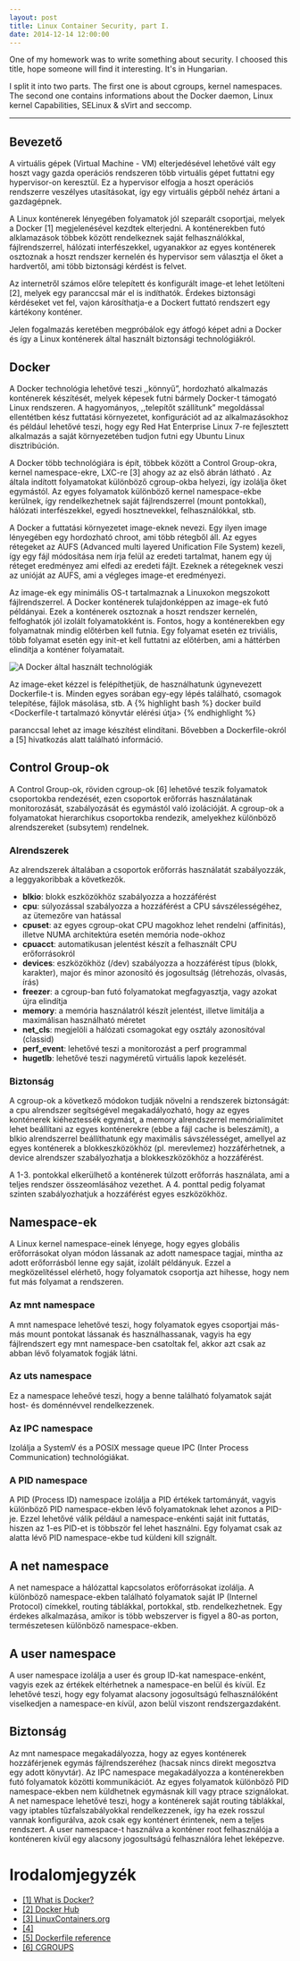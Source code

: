 ```yaml
---
layout: post
title: Linux Container Security, part I.
date: 2014-12-14 12:00:00
---
```

One of my homework was to write something about security. I choosed this title,
hope someone will find it interesting. It's in Hungarian.

I split it into two parts. The first one is about cgroups, kernel namespaces.
The second one contains informations about the Docker daemon, Linux kernel Capabilities, SELinux & sVirt and seccomp. 

---

## Bevezető
A virtuális gépek (Virtual Machine - VM) elterjedésével lehetővé vált
egy hoszt vagy gazda operációs rendszeren több virtuális gépet futtatni
egy hypervisor-on keresztül. Ez a hypervisor elfogja a hoszt operációs
rendszerre veszélyes utasításokat, így egy virtuális gépből nehéz
ártani a gazdagépnek.

A Linux konténerek lényegében folyamatok jól szeparált csoportjai,
melyek a Docker [1] megjelenésével kezdtek elterjedni. A konténerekben
futó alklamazások többek között rendelkeznek saját felhasználókkal,
fájlrendszerrel, hálózati interfészekkel, ugyanakkor az egyes
konténerek osztoznak a hoszt rendszer kernelén és hypervisor sem
választja el őket a hardvertől, ami több biztonsági kérdést is felvet. 

Az internetről számos előre telepített és konfigurált image-et lehet
letölteni [2], melyek egy paranccsal már el is indíthatók. Érdekes
biztonsági kérdéseket vet fel, vajon károsíthatja-e a Dockert futtató
rendszert egy kártékony konténer.

Jelen fogalmazás keretében megpróbálok egy átfogó képet adni a Docker
és így a Linux konténerek által használt biztonsági technológiákról.

## Docker
A Docker technológia lehetővé teszi ,,könnyű”, hordozható alkalmazás
konténerek készítését, melyek képesek futni bármely Docker-t támogató
Linux rendszeren. A hagyományos, ,,telepítőt szállítunk” megoldással
ellentétben kész futtatási környezetet, konfigurációt ad az
alkalmazásokhoz és például lehetővé teszi, hogy egy Red Hat Enterprise
Linux 7-re fejlesztett alkalmazás a saját környezetében tudjon futni
egy Ubuntu Linux disztribúción.

A Docker több technológiára is épít, többek között a Control
Group-okra, kernel namespace-ekre, LXC-re [3] ahogy az az első ábrán
látható . Az általa indított folyamatokat különböző cgroup-okba
helyezi, így izolálja őket egymástól. Az egyes folyamatok különböző
kernel namespace-ekbe kerülnek, így rendelkezhetnek saját
fájlrendszerrel (mount  pontokkal), hálózati interfészekkel, egyedi
hosztnevekkel, felhasználókkal, stb.

A Docker a futtatási környezetet image-eknek nevezi. Egy ilyen image
lényegében egy hordozható chroot, ami több rétegből áll. Az egyes
rétegeket az AUFS (Advanced multi layered Unification File System)
kezeli, így egy fájl módosítása nem írja felül az eredeti tartalmat,
hanem egy új réteget eredményez ami elfedi az eredeti fájlt. Ezeknek a
rétegeknek veszi az unióját az AUFS, ami a végleges image-et
eredményezi.

Az image-ek egy minimális OS-t tartalmaznak a Linuxokon megszokott
fájlrendszerrel. A  Docker konténerek tulajdonképpen az image-ek futó
példányai. Ezek a konténerek osztoznak a hoszt rendszer kernelén,
felfoghatók jól izolált folyamatokként is. Fontos, hogy a konténerekben
egy folyamatnak mindig előtérben kell futnia. Egy folyamat esetén ez
triviális, több folyamat esetén egy init-et kell futtatni az előtérben,
ami a háttérben elindítja a konténer folyamatait.

![A Docker által használt technológiák](http://blog.docker.com/wp-content/uploads/2014/03/docker-execdriver-diagram.png)


Az image-eket kézzel is felépíthetjük, de használhatunk úgynevezett
Dockerfile-t is. Minden egyes sorában egy-egy lépés található, csomagok
telepítése, fájlok másolása, stb. A
{% highlight bash %}
docker build <Dockerfile-t tartalmazó könyvtár elérési útja>
{% endhighlight %}

paranccsal lehet az image készítést elindítani. Bővebben a
Dockerfile-okról a [5] hivatkozás alatt található információ.

## Control Group-ok
A Control Group-ok, röviden cgroup-ok [6] lehetővé teszik folyamatok
csoportokba rendezését, ezen csoportok erőforrás használatának
monitorozását, szabályozását és egymástól való izolációját. A cgroup-ok
a folyamatokat hierarchikus csoportokba rendezik, amelyekhez különböző
alrendszereket (subsytem) rendelnek.

### Alrendszerek
Az alrendszerek általában a csoportok erőforrás használatát
szabályozzák, a leggyakoribbak a következők.

* **blkio**: blokk eszközökhöz szabályozza a hozzáférést
* **cpu**: súlyozással szabályozza a hozzáférést a CPU sávszélességéhez, az ütemezőre van hatással 
* **cpuset**: az egyes cgroup-okat CPU magokhoz lehet rendelni (affinitás), illetve NUMA architektúra esetén memória node-okhoz
* **cpuacct**: automatikusan jelentést készít a felhasznált CPU erőforrásokról
* **devices**: eszközökhöz (/dev) szabályozza a hozzáférést típus (blokk, karakter), major és minor azonosító és jogosultság (létrehozás, olvasás, írás)
* **freezer**: a cgroup-ban futó folyamatokat megfagyasztja, vagy azokat újra elindítja
* **memory**: a memória használatról készít jelentést, illetve limitálja a maximálisan használható méretet
* **net_cls**: megjelöli a hálózati csomagokat egy osztály azonosítóval (classid)
* **perf_event**: lehetővé teszi a monitorozást a perf programmal
* **hugetlb**: lehetővé teszi nagyméretű virtuális lapok kezelését.

### Biztonság

A cgroup-ok a következő módokon tudják növelni a rendszerek
biztonságát: a cpu alrendszer segítségével megakadályozható, hogy az
egyes konténerek kiéheztessék egymást, a memory alrendszerrel
memórialimitet lehet beállítani az egyes konténerekre (ebbe a fájl
cache is beleszámít), a blkio alrendszerrel beállíthatunk egy maximális
sávszélességet, amellyel az egyes konténerek a blokkeszközökhöz (pl.
merevlemez) hozzáférhetnek, a device alrendszer szabályozhatja a
blokkeszközökhöz a hozzáférést.

A 1-3. pontokkal elkerülhető a konténerek túlzott erőforrás használata,
ami a teljes rendszer összeomlásához vezethet. A 4. ponttal pedig
folyamat szinten szabályozhatjuk a hozzáférést egyes eszközökhöz.

## Namespace-ek

A Linux kernel namespace-einek lényege, hogy egyes globális
erőforrásokat olyan módon lássanak az adott namespace tagjai, mintha az
adott erőforrásból lenne egy saját, izolált példányuk. Ezzel a
megközelítéssel elérhető, hogy folyamatok csoportja azt hihesse, hogy
nem fut más folyamat a rendszeren. 

### Az mnt namespace

A mnt namespace lehetővé teszi, hogy folyamatok egyes csoportjai
más-más mount pontokat lássanak és használhassanak, vagyis ha egy
fájlrendszert egy mnt namespace-ben csatoltak fel, akkor azt csak az
abban lévő folyamatok fogják látni. 

### Az uts namespace
Ez a namespace leheővé teszi, hogy a benne található folyamatok saját
host- és doménnévvel rendelkezzenek.

### Az IPC namespace
Izolálja a SystemV és a POSIX message queue IPC (Inter Process
Communication) technológiákat.

### A PID namespace

A PID (Process ID) namespace izolálja a PID értékek tartományát, vagyis
különböző PID namespace-ekben lévő folyamatoknak lehet azonos a PID-je.
Ezzel lehetővé válik például a namespace-enkénti saját init futtatás,
hiszen az 1-es PID-et is többször fel lehet használni. Egy folyamat
csak az alatta lévő PID namespace-ekbe tud küldeni kill szignált.

## A net namespace

A net namespace a hálózattal kapcsolatos erőforrásokat izolálja. A
különböző namespace-ekben található folyamatok saját IP (Internel
Protocol) címekkel, routing táblákkal, portokkal, stb. rendelkezhetnek.
Egy érdekes alkalmazása, amikor is több webszerver is figyel a 80-as
porton, természetesen különböző namespace-ekben.

## A user namespace

A user namespace izolálja a user és group ID-kat namespace-enként,
vagyis ezek az értékek eltérhetnek a namespace-en belül és kívül. Ez
lehetővé teszi, hogy egy folyamat alacsony jogosultságú felhasználóként
viselkedjen a namespace-en kívül, azon belül viszont rendszergazdaként.

## Biztonság
Az mnt namespace megakadályozza, hogy az egyes konténerek hozzáférjenek
egymás fájlrendszeréhez (hacsak nincs direkt megosztva egy adott
könyvtár). Az IPC namespace megakadályozza a konténerekben futó
folyamatok közötti kommunikációt. Az egyes folyamatok különböző PID
namespace-ekben nem küldhetnek egymásnak kill vagy ptrace szignálokat.
A net namespace lehetővé teszi, hogy a konténerek saját routing
táblákkal, vagy iptables tűzfalszabályokkal rendelkezzenek, így ha ezek
rosszul vannak konfigurálva, azok csak egy konténert érintenek, nem a
teljes rendszert. A user namespace-t használva a konténer root
felhasználója a konténeren kívül egy alacsony jogosultságú
felhasználóra lehet leképezve.

# Irodalomjegyzék

* [[1] What is Docker?](https://www.docker.com/whatisdocker/ "What is Docker?")
* [[2] Docker Hub](https://registry.hub.docker.com/ "Docker Hub")
* [[3] LinuxContainers.org](https://linuxcontainers.org/ "LinuxContainers.org")
* [[4]](http://blog.docker.com/wp-content/uploads/2014/03/docker-execdriver-diagram.png)
* [[5] Dockerfile reference](http://docs.docker.com/reference/builder/ "Dockerfile reference")
* [[6] CGROUPS](https://www.kernel.org/doc/Documentation/cgroups/cgroups.txt "CGROUPS")
 

